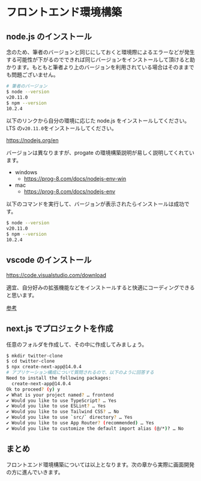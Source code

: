 # フロントエンド環境構築

## node.js のインストール

念のため、筆者のバージョンと同じにしておくと環境際によるエラーなどが発生する可能性が下がるのでできれば同じバージョンをインストールして頂けると助かります。もともと筆者より上のバージョンを利用されている場合はそのままでも問題ございません。

```bash
# 筆者のバージョン
$ node --version
v20.11.0
$ npm --version
10.2.4
```

以下のリンクから自分の環境に応じた node.js をインストールしてください。LTS の`v20.11.0`をインストールしてください。

https://nodejs.org/en

バージョンは異なりますが、progate の環境構築説明が易しく説明してくれています。

- windows
  - https://prog-8.com/docs/nodejs-env-win
- mac
  - https://prog-8.com/docs/nodejs-env

以下のコマンドを実行して、バージョンが表示されたらインストールは成功です。

```bash
$ node --version
v20.11.0
$ npm --version
10.2.4
```

## vscode のインストール

https://code.visualstudio.com/download

適宜、自分好みの拡張機能などをインストールすると快適にコーディングできると思います。

[参考](https://ugo.tokyo/react-vsc/)

## next.js でプロジェクトを作成

任意のフォルダを作成して、その中に作成してみましょう。

```bash
$ mkdir twitter-clone
$ cd twitter-clone
$ npx create-next-app@14.0.4
# アプリケーション構成について質問されるので、以下のように回答する
Need to install the following packages:
  create-next-app@14.0.4
Ok to proceed? (y) y
✔ What is your project named? … frontend
✔ Would you like to use TypeScript? … Yes
✔ Would you like to use ESLint? … Yes
✔ Would you like to use Tailwind CSS? … No
✔ Would you like to use `src/` directory? … Yes
✔ Would you like to use App Router? (recommended) … Yes
✔ Would you like to customize the default import alias (@/*)? … No
```

## まとめ

フロントエンド環境構築については以上となります。次の章から実際に画面開発の方に進んでいきます。
